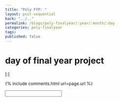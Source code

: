 ```yaml
---
title: "Poly FYP: "
layout: post-sequential
back: "../.."
permalink: /blogs/poly-finalyear/:year/:month/:day
categories: poly-finalyear
tags: 
published: false
---
```

#  day of final year project

<span class="timestamp">[:]</span>


<!--

<span class='disable-selection' ondblclick="this.innerHTML=''">&lt;<b>REDACTED</b>&gt;</span>
<span class='disable-selection' ondblclick="this.innerHTML=''">****</span>

-->
{% include comments.html url=page.url %}

<input id="password-input" type="password" class="text-secret" onkeyup="unlock()" autocomplete="off">

<span class="disable-selection" id="truth" style="display:none;"></span>
